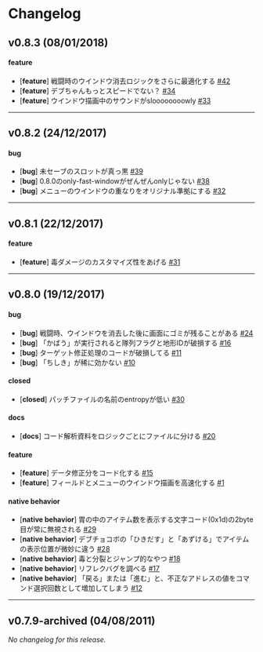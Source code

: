 # Changelog

## v0.8.3 (08/01/2018)

#### feature

- [**feature**] 戦闘時のウインドウ消去ロジックをさらに最適化する [#42](https://github.com/ypyp-pprn-mnmn/ff3_hack/issues/42)
- [**feature**] デブちゃんもっとスピードでない？ [#34](https://github.com/ypyp-pprn-mnmn/ff3_hack/issues/34)
- [**feature**] ウインドウ描画中のサウンドがsloooooooowly [#33](https://github.com/ypyp-pprn-mnmn/ff3_hack/issues/33)

---

## v0.8.2 (24/12/2017)

#### bug

- [**bug**] 未セーブのスロットが真っ黒 [#39](https://github.com/ypyp-pprn-mnmn/ff3_hack/issues/39)
- [**bug**] 0.8.0のonly-fast-windowがぜんぜんonlyじゃない [#38](https://github.com/ypyp-pprn-mnmn/ff3_hack/issues/38)
- [**bug**] メニューのウインドウの重なりをオリジナル準拠にする [#32](https://github.com/ypyp-pprn-mnmn/ff3_hack/issues/32)

---

## v0.8.1 (22/12/2017)

#### feature

- [**feature**] 毒ダメージのカスタマイズ性をあげる [#31](https://github.com/ypyp-pprn-mnmn/ff3_hack/issues/31)

---

## v0.8.0 (19/12/2017)

#### bug

- [**bug**] 戦闘時、ウインドウを消去した後に画面にゴミが残ることがある [#24](https://github.com/ypyp-pprn-mnmn/ff3_hack/issues/24)
- [**bug**] 「かばう」が実行されると隊列フラグと地形IDが破損する [#16](https://github.com/ypyp-pprn-mnmn/ff3_hack/issues/16)
- [**bug**] ターゲット修正処理のコードが破損してる [#11](https://github.com/ypyp-pprn-mnmn/ff3_hack/issues/11)
- [**bug**] 「ちしき」が稀に効かない [#10](https://github.com/ypyp-pprn-mnmn/ff3_hack/issues/10)

#### closed

- [**closed**] パッチファイルの名前のentropyが低い [#30](https://github.com/ypyp-pprn-mnmn/ff3_hack/issues/30)

#### docs

- [**docs**] コード解析資料をロジックごとにファイルに分ける [#20](https://github.com/ypyp-pprn-mnmn/ff3_hack/issues/20)

#### feature

- [**feature**] データ修正分をコード化する [#15](https://github.com/ypyp-pprn-mnmn/ff3_hack/issues/15)
- [**feature**] フィールドとメニューのウインドウ描画を高速化する [#1](https://github.com/ypyp-pprn-mnmn/ff3_hack/issues/1)

#### native behavior

- [**native behavior**] 胃の中のアイテム数を表示する文字コード(0x1d)の2byte目が常に無視される [#29](https://github.com/ypyp-pprn-mnmn/ff3_hack/issues/29)
- [**native behavior**] デブチョコボの「ひきだす」と「あずける」でアイテムの表示位置が微妙に違う [#28](https://github.com/ypyp-pprn-mnmn/ff3_hack/issues/28)
- [**native behavior**] 毒と分裂とジャンプ的なやつ [#18](https://github.com/ypyp-pprn-mnmn/ff3_hack/issues/18)
- [**native behavior**] リフレクバグを調べる [#17](https://github.com/ypyp-pprn-mnmn/ff3_hack/issues/17)
- [**native behavior**] 「戻る」または「進む」と、不正なアドレスの値をコマンド選択回数として増加してしまう [#12](https://github.com/ypyp-pprn-mnmn/ff3_hack/issues/12)

---

## v0.7.9-archived (04/08/2011)
*No changelog for this release.*

